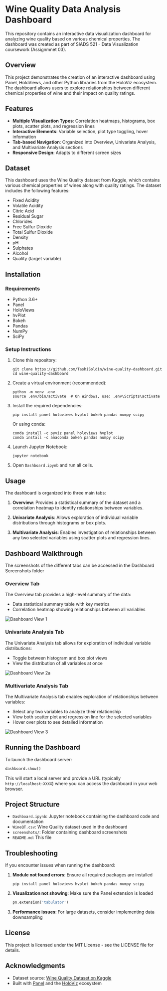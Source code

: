 # Wine Quality Data Analysis Dashboard

This repository contains an interactive data visualization dashboard for analyzing wine quality based on various chemical properties. The dashboard was created as part of SIADS 521 - Data Visualization coursework (Assignmnet 03).

## Overview

This project demonstrates the creation of an interactive dashboard using Panel, HoloViews, and other Python libraries from the HoloViz ecosystem. The dashboard allows users to explore relationships between different chemical properties of wine and their impact on quality ratings.

## Features

- **Multiple Visualization Types**: Correlation heatmaps, histograms, box plots, scatter plots, and regression lines
- **Interactive Elements**: Variable selection, plot type toggling, hover information
- **Tab-based Navigation**: Organized into Overview, Univariate Analysis, and Multivariate Analysis sections
- **Responsive Design**: Adapts to different screen sizes

## Dataset

This dashboard uses the Wine Quality dataset from Kaggle, which contains various chemical properties of wines along with quality ratings. The dataset includes the following features:

- Fixed Acidity
- Volatile Acidity
- Citric Acid
- Residual Sugar
- Chlorides
- Free Sulfur Dioxide
- Total Sulfur Dioxide
- Density
- pH
- Sulphates
- Alcohol
- Quality (target variable)

## Installation

### Requirements

- Python 3.6+
- Panel
- HoloViews
- hvPlot
- Bokeh
- Pandas
- NumPy
- SciPy

### Setup Instructions

1. Clone this repository:
   ```
   git clone https://github.com/TashiSoldin/wine-quality-dashboard.git
   cd wine-quality-dashboard
   ```

2. Create a virtual environment (recommended):
   ```
   python -m venv .env
   source .env/bin/activate  # On Windows, use: .env\Scripts\activate
   ```

3. Install the required dependencies:
   ```
   pip install panel holoviews hvplot bokeh pandas numpy scipy
   ```
   
   Or using conda:
   ```
   conda install -c pyviz panel holoviews hvplot
   conda install -c anaconda bokeh pandas numpy scipy
   ```

4. Launch Jupyter Notebook:
   ```
   jupyter notebook
   ```

5. Open `Dashboard.ipynb` and run all cells.

## Usage

The dashboard is organized into three main tabs:

1. **Overview**: Provides a statistical summary of the dataset and a correlation heatmap to identify relationships between variables.

2. **Univariate Analysis**: Allows exploration of individual variable distributions through histograms or box plots.

3. **Multivariate Analysis**: Enables investigation of relationships between any two selected variables using scatter plots and regression lines.

## Dashboard Walkthrough
The screenshots of the different tabs can be accessed in the Dashboard Screenshots folder

### Overview Tab
The Overview tab provides a high-level summary of the data:
- Data statistical summary table with key metrics
- Correlation heatmap showing relationships between all variables

![Dashboard View 1](https://github.com/user-attachments/assets/ed91f78f-1807-466f-b54c-14d2f36f3c95)

### Univariate Analysis Tab
The Univariate Analysis tab allows for exploration of individual variable distributions:
- Toggle between histogram and box plot views
- View the distribution of all variables at once

![Dashboard View 2a](https://github.com/user-attachments/assets/f4feeb2a-4779-46bf-8592-83dd62092030)

### Multivariate Analysis Tab
The Multivariate Analysis tab enables exploration of relationships between variables:
- Select any two variables to analyze their relationship
- View both scatter plot and regression line for the selected variables
- Hover over plots to see detailed information

![Dashboard View 3](https://github.com/user-attachments/assets/d263abd7-e238-47aa-b730-16a35c4f2dcc)

## Running the Dashboard

To launch the dashboard server:

```python
dashboard.show()
```

This will start a local server and provide a URL (typically `http://localhost:XXXX`) where you can access the dashboard in your web browser.

## Project Structure

- `Dashboard.ipynb`: Jupyter notebook containing the dashboard code and documentation
- `WineQT.csv`: Wine Quality dataset used in the dashboard
- `screenshots/`: Folder containing dashboard screenshots
- `README.md`: This file

## Troubleshooting

If you encounter issues when running the dashboard:

1. **Module not found errors**: Ensure all required packages are installed
   ```
   pip install panel holoviews hvplot bokeh pandas numpy scipy
   ```

2. **Visualization not showing**: Make sure the Panel extension is loaded
   ```python
   pn.extension('tabulator')
   ```

3. **Performance issues**: For large datasets, consider implementing data downsampling

## License

This project is licensed under the MIT License - see the LICENSE file for details.

## Acknowledgments

- Dataset source: [Wine Quality Dataset on Kaggle](https://www.kaggle.com/datasets/yasserh/wine-quality-dataset)
- Built with [Panel](https://panel.holoviz.org/) and the [HoloViz](https://holoviz.org/) ecosystem
